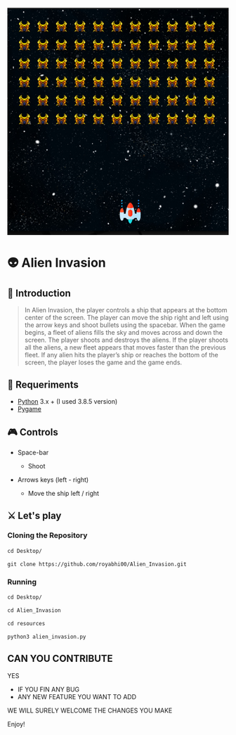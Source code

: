 ![](https://github.com/royabhi00/Alien_Invasion/blob/main/game.png)
# 👽 Alien Invasion
## 🚀 Introduction
> In Alien Invasion, the player controls a ship that appears at
the bottom center of the screen. The player can move the ship
right and left using the arrow keys and shoot bullets using the
spacebar. When the game begins, a fleet of aliens fills the sky
and moves across and down the screen. The player shoots and
destroys the aliens. If the player shoots all the aliens, a new fleet
appears that moves faster than the previous fleet. If any alien hits
the player’s ship or reaches the bottom of the screen, the player
loses the game and the game ends.

## 🔧 Requeriments
- [Python](https://www.python.org/) 3.x + (I used 3.8.5 version)
- [Pygame](https://www.pygame.org/)

## :video_game: Controls

- Space-bar
  - Shoot

- Arrows keys (left - right)
  - Move the ship left / right

## ⚔ Let's play

### Cloning the Repository
```
cd Desktop/
```
```
git clone https://github.com/royabhi00/Alien_Invasion.git
```
### Running 
```
cd Desktop/
```
```
cd Alien_Invasion
```
```
cd resources
```
```python
python3 alien_invasion.py
```

## CAN YOU CONTRIBUTE

YES

- IF YOU FIN ANY BUG 
- ANY NEW FEATURE YOU WANT TO ADD

WE WILL SURELY WELCOME THE CHANGES YOU MAKE

Enjoy!


  
